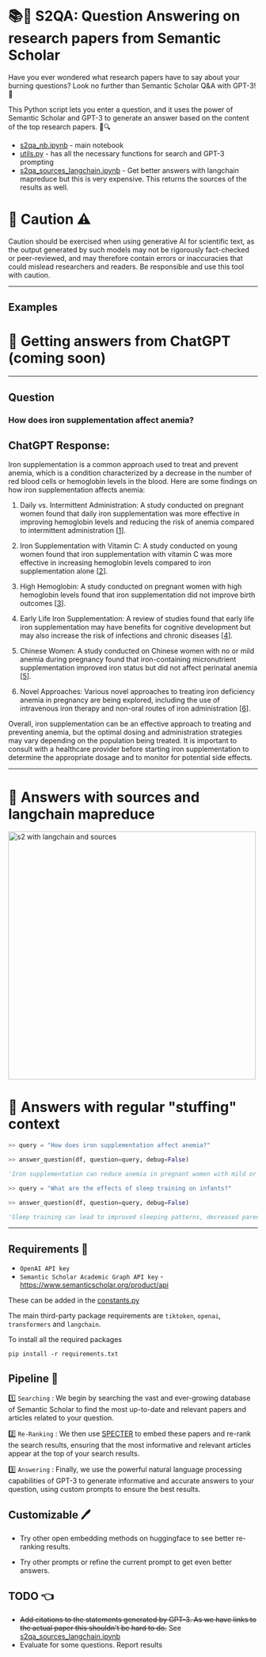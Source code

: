 # 📚🤖 S2QA: Question Answering on research papers from Semantic Scholar

Have you ever wondered what research papers have to say about your burning questions? Look no further than Semantic Scholar Q&A with GPT-3! 🙌

This Python script lets you enter a question, and it uses the power of Semantic Scholar and GPT-3 to generate an answer based on the content of the top research papers. 🤖🔍

- [s2qa_nb.ipynb](s2qa_nb.ipynb) - main notebook
- [utils.py](utils.py) - has all the necessary functions for search and GPT-3  prompting
- [s2qa_sources_langchain.ipynb](s2qa_sources_langchain.ipynb) - Get better answers with langchain mapreduce but this is very expensive. This returns the sources of the results as well.

# 🚨 Caution ⚠️
Caution should be exercised when using generative AI for scientific text, as the output generated by such models may not be rigorously fact-checked or peer-reviewed, and may therefore contain errors or inaccuracies that could mislead researchers and readers. Be responsible and use this tool with caution.

----

## Examples

# 🤖 Getting answers from ChatGPT (coming soon)
---
## Question

### How does iron supplementation affect anemia?

## ChatGPT Response:

Iron supplementation is a common approach used to treat and prevent anemia, which is a condition characterized by a decrease in the number of red blood cells or hemoglobin levels in the blood. Here are some findings on how iron supplementation affects anemia:

1.  Daily vs. Intermittent Administration: A study conducted on pregnant women found that daily iron supplementation was more effective in improving hemoglobin levels and reducing the risk of anemia compared to intermittent administration [[1](https://www.semanticscholar.org/paper/a6d2264066edf46f03f1c7df46b0e8079f8e0b63)].
    
2.  Iron Supplementation with Vitamin C: A study conducted on young women found that iron supplementation with vitamin C was more effective in increasing hemoglobin levels compared to iron supplementation alone [[2](https://www.semanticscholar.org/paper/e056f91c0ba1bc3214e0f89aaf375cafc95f3da3)].
    
3.  High Hemoglobin: A study conducted on pregnant women with high hemoglobin levels found that iron supplementation did not improve birth outcomes [[3](https://www.semanticscholar.org/paper/f312120e9e0fa93842dadf5cc55ee367e4d22615)].
    
4.  Early Life Iron Supplementation: A review of studies found that early life iron supplementation may have benefits for cognitive development but may also increase the risk of infections and chronic diseases [[4](https://www.semanticscholar.org/paper/459828144e59ace72493adae1068d460d0989c46)].
    
5.  Chinese Women: A study conducted on Chinese women with no or mild anemia during pregnancy found that iron-containing micronutrient supplementation improved iron status but did not affect perinatal anemia [[5](https://www.semanticscholar.org/paper/c910b35eb94711fb0f17075f88e132f8cf0bf85a)].
    
6.  Novel Approaches: Various novel approaches to treating iron deficiency anemia in pregnancy are being explored, including the use of intravenous iron therapy and non-oral routes of iron administration [[6](https://www.semanticscholar.org/paper/08a1b7100972a9204076cf863448dcdf23ba9c38)].
    
Overall, iron supplementation can be an effective approach to treating and preventing anemia, but the optimal dosing and administration strategies may vary depending on the population being treated. It is important to consult with a healthcare provider before starting iron supplementation to determine the appropriate dosage and to monitor for potential side effects.

---

# 🤖 Answers with sources and langchain mapreduce

<img src="https://github.com/shauryr/S2QA/blob/master/demo.jpg" alt="s2 with langchain and sources" width="500">

# 🤖 Answers with regular "stuffing" context

```python
>> query = "How does iron supplementation affect anemia?"

>> answer_question(df, question=query, debug=False)

'Iron supplementation can reduce anemia in pregnant women with mild or no anemia, but it can also increase the risk of neonatal jaundice. Iron supplementation can also improve iron stores and decrease anemia in non-pregnant women, but it can also increase the risk of diarrhea. Good adherence and initiation of supplementation before conception are needed to reduce anemia during early pregnancy.'
```

```python
>> query = "What are the effects of sleep training on infants?"

>> answer_question(df, question=query, debug=False)

'Sleep training can lead to improved sleeping patterns, decreased parental stress, and increased parental competence. It can also lead to improved sleep efficiency, sleep onset latency, and sleep duration.'
```



---

## Requirements 🧰

- `OpenAI API key`
- `Semantic Scholar Academic Graph API key` - https://www.semanticscholar.org/product/api

These can be added in the [constants.py](constants.py)

The main third-party package requirements are `tiktoken`, `openai`, `transformers` and `langchain`.

To install all the required packages
```
pip install -r requirements.txt
```

## Pipeline 🚀

1️⃣ `Searching` : We begin by searching the vast and ever-growing database of Semantic Scholar to find the most up-to-date and relevant papers and articles related to your question.

2️⃣ `Re-Ranking` : We then use [SPECTER](https://github.com/allenai/specter) to embed these papers and re-rank the search results, ensuring that the most informative and relevant articles appear at the top of your search results.

3️⃣ `Answering` : Finally, we use the powerful natural language processing capabilities of GPT-3 to generate informative and accurate answers to your question, using custom prompts to ensure the best results.

## Customizable 🖊️

- Try other open embedding methods on huggingface to see better re-ranking results. 

- Try other prompts or refine the current prompt to get even better answers.

## TODO 👈

- ~~Add citations to the statements generated by GPT-3. As we have links to the actual paper this shouldn't be hard to do.~~ See [s2qa_sources_langchain.ipynb](s2qa_sources_langchain.ipynb)
- Evaluate for some questions. Report results